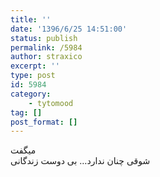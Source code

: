 ```yaml
---
title: ''
date: '1396/6/25 14:51:00'
status: publish
permalink: /5984
author: straxico
excerpt: ''
type: post
id: 5984
category:
    - tytomood
tag: []
post_format: []
---
```

میگفت  
شوقی چنان ندارد… بی دوست زندگانی